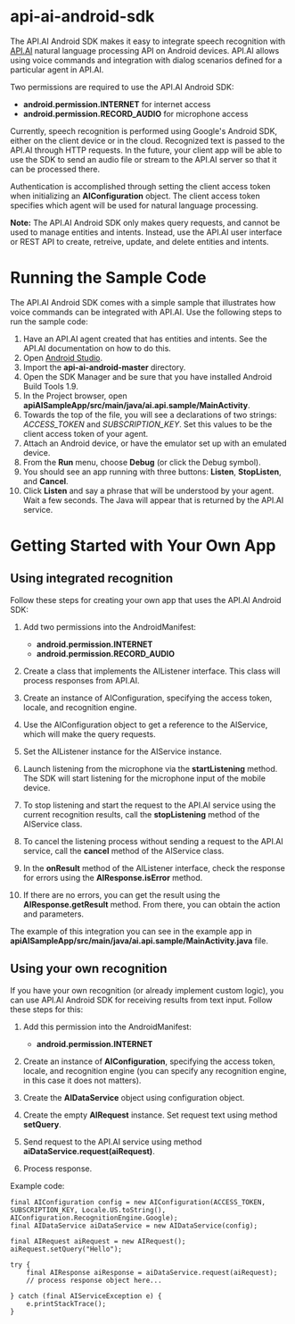 api-ai-android-sdk
==================

The API.AI Android SDK makes it easy to integrate speech recognition with [API.AI](http://www.api.ai) natural language processing API on Android devices. API.AI allows using voice commands and integration with dialog scenarios defined for a particular agent in API.AI.

Two permissions are required to use the API.AI Android SDK:

* **android.permission.INTERNET** for internet access
* **android.permission.RECORD_AUDIO** for microphone access

Currently, speech recognition is performed using Google's Android SDK, either on the client device or in the cloud. Recognized text is passed to the API.AI through HTTP requests. In the future, your client app will be able to use the SDK to send an audio file or stream to the API.AI server so that it can be processed there.

Authentication is accomplished through setting the client access token when initializing an **AIConfiguration** object. The client access token specifies which agent will be used for natural language processing.

**Note:** The API.AI Android SDK only makes query requests, and cannot be used to manage entities and intents. Instead, use the API.AI user interface or REST API to  create, retreive, update, and delete entities and intents.

# Running the Sample Code

The API.AI Android SDK comes with a simple sample that illustrates how voice commands can be integrated with API.AI. Use the following steps to run the sample code:

1. Have an API.AI agent created that has entities and intents. See the API.AI documentation on how to do this. 
1. Open [Android Studio](https://developer.android.com/sdk/installing/studio.html).
2. Import the **api-ai-android-master** directory.
3. Open the SDK Manager and be sure that you have installed Android Build Tools 1.9.
4. In the Project browser, open **apiAISampleApp/src/main/java/ai.api.sample/MainActivity**.
5. Towards the top of the file, you will see a declarations of two strings: *ACCESS_TOKEN* and *SUBSCRIPTION_KEY*. Set this values to be the client access token of your agent. 
6. Attach an Android device, or have the emulator set up with an emulated device.
7. From the **Run** menu, choose **Debug** (or click the Debug symbol).
8. You should see an app running with three buttons: **Listen**, **StopListen**, and **Cancel**.
9. Click **Listen** and say a phrase that will be understood by your agent. Wait a few seconds. The Java will appear that is returned by the API.AI service.

# Getting Started with Your Own App

## Using integrated recognition

Follow these steps for creating your own app that uses the API.AI Android SDK:

1. Add two permissions into the AndroidManifest:
    * **android.permission.INTERNET**
    * **android.permission.RECORD_AUDIO**
    
2. Create a class that implements the AIListener interface. This class will process responses from API.AI.
3. Create an instance of AIConfiguration, specifying the access token, locale, and recognition engine.
4. Use the AIConfiguration object to get a reference to the AIService, which will make the query requests.
5. Set the AIListener instance for the AIService instance.
6. Launch listening from the microphone via the **startListening** method. The SDK will start listening for the microphone input of the mobile device.
7. To stop listening and start the request to the API.AI service using the current recognition results, call the **stopListening** method of the AIService class.
8. To cancel the listening process without sending a request to the API.AI service, call the **cancel** method of the AIService class.
9. In the **onResult** method of the AIListener interface, check the response for errors using the **AIResponse.isError** method.
10. If there are no errors, you can get the result using the **AIResponse.getResult** method. From there, you can obtain the action and parameters.

The example of this integration you can see in the example app in **apiAISampleApp/src/main/java/ai.api.sample/MainActivity.java** file.

## Using your own recognition

If you have your own recognition (or already implement custom logic), you can use API.AI Android SDK for receiving results from text input. Follow these steps for this:

1. Add this permission into the AndroidManifest:
    * **android.permission.INTERNET**
    
2. Create an instance of **AIConfiguration**, specifying the access token, locale, and recognition engine (you can specify any recognition engine, in this case it does not matters).
3. Create the **AIDataService** object using configuration object.
4. Create the empty **AIRequest** instance. Set request text using method **setQuery**.
5. Send request to the API.AI service using method **aiDataService.request(aiRequest)**.
6. Process response.

Example code:

    final AIConfiguration config = new AIConfiguration(ACCESS_TOKEN, SUBSCRIPTION_KEY, Locale.US.toString(), AIConfiguration.RecognitionEngine.Google);
    final AIDataService aiDataService = new AIDataService(config);
    
    final AIRequest aiRequest = new AIRequest();
    aiRequest.setQuery("Hello");
    
    try {
        final AIResponse aiResponse = aiDataService.request(aiRequest);
        // process response object here...
        
    } catch (final AIServiceException e) {
        e.printStackTrace();
    }